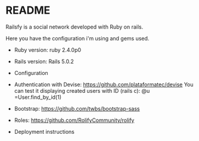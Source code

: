 # README

Railsfy is a social network developed with Ruby on rails.

Here you have the configuration i'm using and gems used.

* Ruby version: ruby 2.4.0p0

* Rails version: Rails 5.0.2

* Configuration

* Authentication with Devise: https://github.com/plataformatec/devise
    You can test it displaying created users with ID (rails c): @u =User.find_by_id(1)

* Bootstrap: https://github.com/twbs/bootstrap-sass

* Roles: https://github.com/RolifyCommunity/rolify

* Deployment instructions

